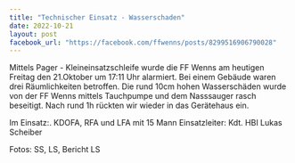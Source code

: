 ```yaml
---
title: "Technischer Einsatz - Wasserschaden"
date: 2022-10-21
layout: post
facebook_url: "https://facebook.com/ffwenns/posts/8299516906790028"
---
```


Mittels Pager - Kleineinsatzschleife wurde die FF Wenns am heutigen Freitag den 21.Oktober um 17:11 Uhr alarmiert. Bei einem Gebäude waren drei Räumlichkeiten betroffen. Die rund 10cm hohen Wasserschäden wurde von der FF Wenns mittels Tauchpumpe und dem Nasssauger rasch beseitigt. Nach rund 1h rückten wir wieder in das Gerätehaus ein.

Im Einsatz:.
KDOFA, RFA und LFA mit 15 Mann
Einsatzleiter: Kdt. HBI Lukas Scheiber

 
Fotos: SS, LS, Bericht LS